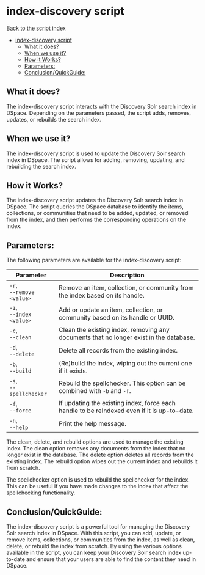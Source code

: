 # index-discovery script
[Back to the script index](index.md)
<!-- TOC -->
* [index-discovery script](#index-discovery-script)
  * [What it does?](#what-it-does)
  * [When we use it?](#when-we-use-it)
  * [How it Works?](#how-it-works)
  * [Parameters:](#parameters)
  * [Conclusion/QuickGuide:](#conclusionquickguide)
<!-- TOC -->
## What it does?

The index-discovery script interacts with the Discovery Solr search index in DSpace. Depending on the parameters passed,
the script adds, removes, updates, or rebuilds the search index.

## When we use it?

The index-discovery script is used to update the Discovery Solr search index in DSpace. The script allows for adding,
removing, updating, and rebuilding the search index.

## How it Works?

The index-discovery script updates the Discovery Solr search index in DSpace. The script queries the DSpace database to
identify the items, collections, or communities that need to be added, updated, or removed from the index, and then
performs the corresponding operations on the index.

## Parameters:

The following parameters are available for the index-discovery script:

| Parameter                     | Description                                                                                 |
|-------------------------------|---------------------------------------------------------------------------------------------|
| `-r`, <br/>`--remove <value>` | Remove an item, collection, or community from the index based on its handle.                |
| `-i`, <br/>`--index <value>`  | Add or update an item, collection, or community based on its handle or UUID.                |
| `-c`, <br/>`--clean`          | Clean the existing index, removing any documents that no longer exist in the database.      |
| `-d`, <br/>`--delete`         | Delete all records from the existing index.                                                 |
| `-b`, <br/>`--build`          | (Re)build the index, wiping out the current one if it exists.                               |
| `-s`, <br/>`--spellchecker`   | Rebuild the spellchecker. This option can be combined with `-b` and `-f`.                   |
| `-f`, <br/>`--force`          | If updating the existing index, force each handle to be reIndexed even if it is up-to-date. |
| `-h`, <br/>`--help`           | Print the help message.                                                                     |

The clean, delete, and rebuild options are used to manage the existing index. The clean option removes any documents
from the index that no longer exist in the database. The delete option deletes all records from the existing index. The
rebuild option wipes out the current index and rebuilds it from scratch.

The spellchecker option is used to rebuild the spellchecker for the index. This can be useful if you have made changes
to the index that affect the spellchecking functionality.

## Conclusion/QuickGuide:

The index-discovery script is a powerful tool for managing the Discovery Solr search index in DSpace. With this script,
you can add, update, or remove items, collections, or communities from the index, as well as clean, delete, or rebuild
the index from scratch. By using the various options available in the script, you can keep your Discovery Solr search
index up-to-date and ensure that your users are able to find the content they need in DSpace.
